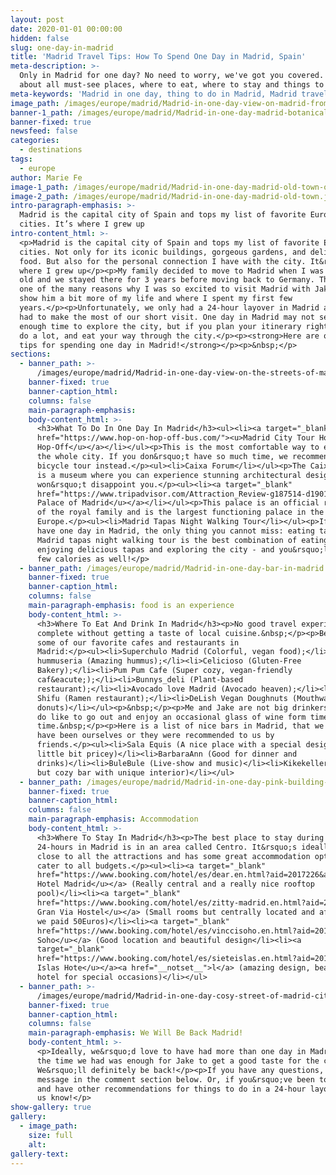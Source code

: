 ```yaml
---
layout: post
date: 2020-01-01 00:00:00
hidden: false
slug: one-day-in-madrid
title: 'Madrid Travel Tips: How To Spend One Day in Madrid, Spain'
meta-description: >-
  Only in Madrid for one day? No need to worry, we've got you covered. Read
  about all must-see places, where to eat, where to stay and things to do.
meta-keywords: 'Madrid in one day, thing to do in Madrid, Madrid travel guide'
image_path: /images/europe/madrid/Madrid-in-one-day-view-on-madrid-from-the-top.jpg
banner-1_path: /images/europe/madrid/Madrid-in-one-day-madrid-botanical-gardens.jpg
banner-fixed: true
newsfeed: false
categories:
  - destinations
tags:
  - europe
author: Marie Fe
image-1_path: /images/europe/madrid/Madrid-in-one-day-madrid-old-town-orange-building.jpg
image-2_path: /images/europe/madrid/Madrid-in-one-day-madrid-old-town.jpg
intro-paragraph-emphasis: >-
  Madrid is the capital city of Spain and tops my list of favorite European
  cities. It’s where I grew up
intro-content_html: >-
  <p>Madrid is the capital city of Spain and tops my list of favorite European
  cities. Not only for its iconic buildings, gorgeous gardens, and delicious
  food. But also for the personal connection I have with the city. It&rsquo;s
  where I grew up</p><p>My family decided to move to Madrid when I was 3 weeks
  old and we stayed there for 3 years before moving back to Germany. This was
  one of the many reasons why I was so excited to visit Madrid with Jake - To
  show him a bit more of my life and where I spent my first few
  years.</p><p>Unfortunately, we only had a 24-hour layover in Madrid and so we
  had to make the most of our short visit. One day in Madrid may not seem like
  enough time to explore the city, but if you plan your itinerary right, you can
  do a lot, and eat your way through the city.</p><p><strong>Here are our travel
  tips for spending one day in Madrid!</strong></p><p>&nbsp;</p>
sections:
  - banner_path: >-
      /images/europe/madrid/Madrid-in-one-day-view-on-the-streets-of-madrid-from-the-top.jpg
    banner-fixed: true
    banner-caption_html:
    columns: false
    main-paragraph-emphasis:
    body-content_html: >-
      <h3>What To Do In One Day In Madrid</h3><ul><li><a target="_blank"
      href="https://www.hop-on-hop-off-bus.com/"><u>Madrid City Tour Hop-On
      Hop-Off</u></a></li></ul><p>This is the most comfortable way to experience
      the whole city. If you don&rsquo;t have so much time, we recommend a
      bicycle tour instead.</p><ul><li>Caixa Forum</li></ul><p>The Caixa Forum
      is a museum where you can experience stunning architectural designs that
      won&rsquo;t disappoint you.</p><ul><li><a target="_blank"
      href="https://www.tripadvisor.com/Attraction_Review-g187514-d190146-Reviews-Royal_Palace_of_Madrid-Madrid.html"><u>Royal
      Palace of Madrid</u></a></li></ul><p>This palace is an official residence
      of the royal family and is the largest functioning palace in the whole of
      Europe.</p><ul><li>Madrid Tapas Night Walking Tour</li></ul><p>If you only
      have one day in Madrid, the only thing you cannot miss: eating tapas. A
      Madrid tapas night walking tour is the best combination of eating and
      enjoying delicious tapas and exploring the city - and you&rsquo;ll burn a
      few calories as well!</p>
  - banner_path: /images/europe/madrid/Madrid-in-one-day-bar-in-madrid.jpg
    banner-fixed: true
    banner-caption_html:
    columns: false
    main-paragraph-emphasis: food is an experience
    body-content_html: >-
      <h3>Where To Eat And Drink In Madrid</h3><p>No good travel experience is
      complete without getting a taste of local cuisine.&nbsp;</p><p>Below are
      some of our favorite cafes and restaurants in
      Madrid:</p><ul><li>Superchulo Madrid (Colorful, vegan food);</li><li>La
      hummuseria (Amazing hummus);</li><li>Celicioso (Gluten-Free
      Bakery);</li><li>Pum Pum Cafe (Super cozy, vegan-friendly
      caf&eacute;);</li><li>Bunnys_deli (Plant-based
      restaurant);</li><li>Avocado love Madrid (Avocado heaven);</li><li>Ramen
      Shifu (Ramen restaurant);</li><li>DeLish Vegan Doughnuts (Mouthwatering
      donuts)</li></ul><p>&nbsp;</p><p>Me and Jake are not big drinkers but we
      do like to go out and enjoy an occasional glass of wine form time to
      time.&nbsp;</p><p>Here is a list of nice bars in Madrid, that we either
      have been ourselves or they were recommended to us by
      friends.</p><ul><li>Sala Equis (A nice place with a special design but a
      little bit pricey)</li><li>BarbaraAnn (Good for dinner and
      drinks)</li><li>BuleBule (Live-show and music)</li><li>Kikekeller (Small
      but cozy bar with unique interior)</li></ul>
  - banner_path: /images/europe/madrid/Madrid-in-one-day-pink-building-blue-sky.jpg
    banner-fixed: true
    banner-caption_html:
    columns: false
    main-paragraph-emphasis: Accommodation
    body-content_html: >-
      <h3>Where To Stay In Madrid</h3><p>The best place to stay during your
      24-hours in Madrid is in an area called Centro. It&rsquo;s ideally located
      close to all the attractions and has some great accommodation options that
      cater to all budgets.</p><ul><li><a target="_blank"
      href="https://www.booking.com/hotel/es/dear.en.html?aid=2017226&amp;no_rooms=1&amp;group_adults=2"><u>Dear
      Hotel Madrid</u></a> (Really central and a really nice rooftop
      pool)</li><li><a target="_blank"
      href="https://www.booking.com/hotel/es/zitty-madrid.en.html?aid=2017226&amp;no_rooms=1&amp;group_adults=2"><u>THC
      Gran Via Hostel</u></a> (Small rooms but centrally located and affordable-
      we paid 50Euros)</li><li><a target="_blank"
      href="https://www.booking.com/hotel/es/vinccisoho.en.html?aid=2017226&amp;no_rooms=1&amp;group_adults=2"><u>Vincci
      Soho</u></a> (Good location and beautiful design</li><li><a
      target="_blank"
      href="https://www.booking.com/hotel/es/sieteislas.en.html?aid=2017226&amp;no_rooms=1&amp;group_adults=2"><u>7
      Islas Hote</u></a><a href="__notset__">l</a> (amazing design, beautiful
      hotel for special occasions)</li></ul>
  - banner_path: >-
      /images/europe/madrid/Madrid-in-one-day-cosy-street-of-madrid-city-center.jpg
    banner-fixed: true
    banner-caption_html:
    columns: false
    main-paragraph-emphasis: We Will Be Back Madrid!
    body-content_html: >-
      <p>Ideally, we&rsquo;d love to have had more than one day in Madrid, but
      the time we had was enough for Jake to get a good taste for the city.
      We&rsquo;ll definitely be back!</p><p>If you have any questions, drop us a
      message in the comment section below. Or, if you&rsquo;ve been to Madrid
      and have other recommendations for things to do in a 24-hour layover, let
      us know!</p>
show-gallery: true
gallery:
  - image_path:
    size: full
    alt:
gallery-text:
---
```


